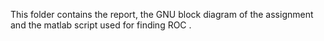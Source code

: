 This folder contains the report, the GNU block diagram of the assignment and the matlab script used for finding ROC .
